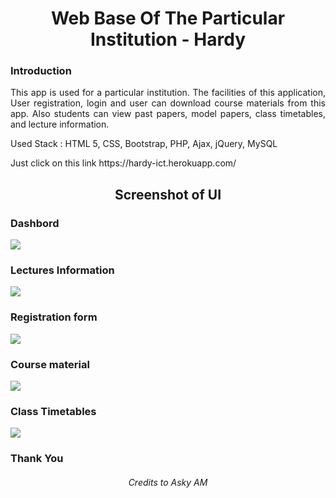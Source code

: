 <h1 align="center">Web Base Of The Particular Institution - Hardy</h1>

### Introduction

<p align="justify">This app is used for a particular institution. The facilities of this application, User registration, login and user can download course materials from this app. Also students can view past papers, model papers, class timetables, and lecture information.</p>

<p>Used Stack : HTML 5, CSS, Bootstrap, PHP, Ajax, jQuery, MySQL</p>

<p>Just click on this link 
https://hardy-ict.herokuapp.com/ </p>

<h2 align="center">Screenshot of UI</h2>

<h3>Dashbord</h3>
<img src="https://user-images.githubusercontent.com/89337309/199310837-9b9894a4-ceb2-4be5-9c4d-c275ed08e4d2.png">

<h3>Lectures Information</h3>
<img src="https://user-images.githubusercontent.com/89337309/199311593-a5e6a36d-235d-427b-89cc-4cff47abd2e1.png">

<h3>Registration form</h3>
<img src="https://user-images.githubusercontent.com/89337309/199311905-95e24ebb-89cd-4f8c-b616-16354c8061db.png">

<h3>Course material</h3>
<img src="https://user-images.githubusercontent.com/89337309/199312421-46dd9ee8-ea63-4958-9390-d8e1eee1cb66.png">

<h3>Class Timetables</h3>
<img src="https://user-images.githubusercontent.com/89337309/199312876-897d8c89-047f-4fd8-a865-f86b9dcaa035.png">


<h3>Thank You</h3>

<h6 align="center">Credits to Asky AM</h6>
